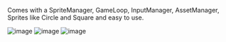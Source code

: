 Comes with a SpriteManager, GameLoop, InputManager, AssetManager, Sprites like Circle and Square and easy to use.

![image](https://github.com/user-attachments/assets/5d2e9c0a-7419-4007-a493-f2a247dc33e6)
![image](https://github.com/user-attachments/assets/e45f59ad-fbbc-418c-9c90-786cd5a60aae)
![image](https://github.com/user-attachments/assets/0aca2e99-3439-4021-a719-11d4683127c3)
